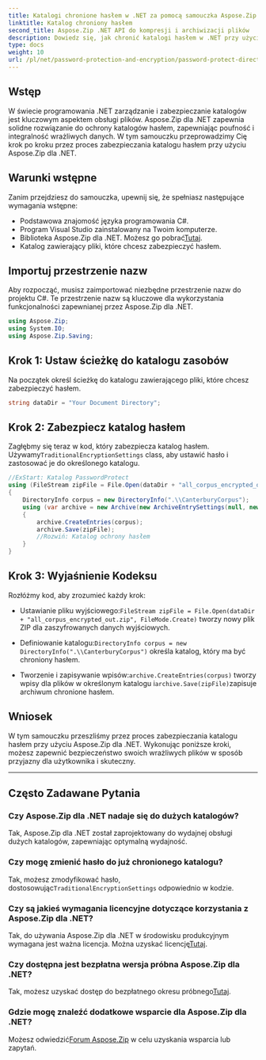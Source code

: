 ```yaml
---
title: Katalogi chronione hasłem w .NET za pomocą samouczka Aspose.Zip
linktitle: Katalog chroniony hasłem
second_title: Aspose.Zip .NET API do kompresji i archiwizacji plików
description: Dowiedz się, jak chronić katalogi hasłem w .NET przy użyciu Aspose.Zip. Zabezpiecz swoje pliki bez wysiłku, korzystając z tego samouczka krok po kroku.
type: docs
weight: 10
url: /pl/net/password-protection-and-encryption/password-protect-directory/
---
```


## Wstęp

W świecie programowania .NET zarządzanie i zabezpieczanie katalogów jest kluczowym aspektem obsługi plików. Aspose.Zip dla .NET zapewnia solidne rozwiązanie do ochrony katalogów hasłem, zapewniając poufność i integralność wrażliwych danych. W tym samouczku przeprowadzimy Cię krok po kroku przez proces zabezpieczania katalogu hasłem przy użyciu Aspose.Zip dla .NET.

## Warunki wstępne

Zanim przejdziesz do samouczka, upewnij się, że spełniasz następujące wymagania wstępne:

- Podstawowa znajomość języka programowania C#.
- Program Visual Studio zainstalowany na Twoim komputerze.
-  Biblioteka Aspose.Zip dla .NET. Możesz go pobrać[Tutaj](https://releases.aspose.com/zip/net/).
- Katalog zawierający pliki, które chcesz zabezpieczyć hasłem.

## Importuj przestrzenie nazw

Aby rozpocząć, musisz zaimportować niezbędne przestrzenie nazw do projektu C#. Te przestrzenie nazw są kluczowe dla wykorzystania funkcjonalności zapewnianej przez Aspose.Zip dla .NET.

```csharp
using Aspose.Zip;
using System.IO;
using Aspose.Zip.Saving;
```

## Krok 1: Ustaw ścieżkę do katalogu zasobów

Na początek określ ścieżkę do katalogu zawierającego pliki, które chcesz zabezpieczyć hasłem.

```csharp
string dataDir = "Your Document Directory";
```

## Krok 2: Zabezpiecz katalog hasłem

 Zagłębmy się teraz w kod, który zabezpiecza katalog hasłem. Używamy`TraditionalEncryptionSettings` class, aby ustawić hasło i zastosować je do określonego katalogu.

```csharp
//ExStart: Katalog PasswordProtect
using (FileStream zipFile = File.Open(dataDir + "all_corpus_encrypted_out.zip", FileMode.Create))
{
    DirectoryInfo corpus = new DirectoryInfo(".\\CanterburyCorpus");
    using (var archive = new Archive(new ArchiveEntrySettings(null, new TraditionalEncryptionSettings("p@s$"))))
    {
        archive.CreateEntries(corpus);
        archive.Save(zipFile);
        //Rozwiń: Katalog ochrony hasłem
    }
}
```

## Krok 3: Wyjaśnienie Kodeksu

Rozłóżmy kod, aby zrozumieć każdy krok:

-  Ustawianie pliku wyjściowego:`FileStream zipFile = File.Open(dataDir + "all_corpus_encrypted_out.zip", FileMode.Create)` tworzy nowy plik ZIP dla zaszyfrowanych danych wyjściowych.

-  Definiowanie katalogu:`DirectoryInfo corpus = new DirectoryInfo(".\\CanterburyCorpus")` określa katalog, który ma być chroniony hasłem.

-  Tworzenie i zapisywanie wpisów:`archive.CreateEntries(corpus)` tworzy wpisy dla plików w określonym katalogu i`archive.Save(zipFile)`zapisuje archiwum chronione hasłem.

## Wniosek

W tym samouczku przeszliśmy przez proces zabezpieczania katalogu hasłem przy użyciu Aspose.Zip dla .NET. Wykonując poniższe kroki, możesz zapewnić bezpieczeństwo swoich wrażliwych plików w sposób przyjazny dla użytkownika i skuteczny.

---

## Często Zadawane Pytania

### Czy Aspose.Zip dla .NET nadaje się do dużych katalogów?
Tak, Aspose.Zip dla .NET został zaprojektowany do wydajnej obsługi dużych katalogów, zapewniając optymalną wydajność.

### Czy mogę zmienić hasło do już chronionego katalogu?
 Tak, możesz zmodyfikować hasło, dostosowując`TraditionalEncryptionSettings` odpowiednio w kodzie.

### Czy są jakieś wymagania licencyjne dotyczące korzystania z Aspose.Zip dla .NET?
 Tak, do używania Aspose.Zip dla .NET w środowisku produkcyjnym wymagana jest ważna licencja. Można uzyskać licencję[Tutaj](https://purchase.aspose.com/buy).

### Czy dostępna jest bezpłatna wersja próbna Aspose.Zip dla .NET?
 Tak, możesz uzyskać dostęp do bezpłatnego okresu próbnego[Tutaj](https://releases.aspose.com/).

### Gdzie mogę znaleźć dodatkowe wsparcie dla Aspose.Zip dla .NET?
 Możesz odwiedzić[Forum Aspose.Zip](https://forum.aspose.com/c/zip/37) w celu uzyskania wsparcia lub zapytań.

